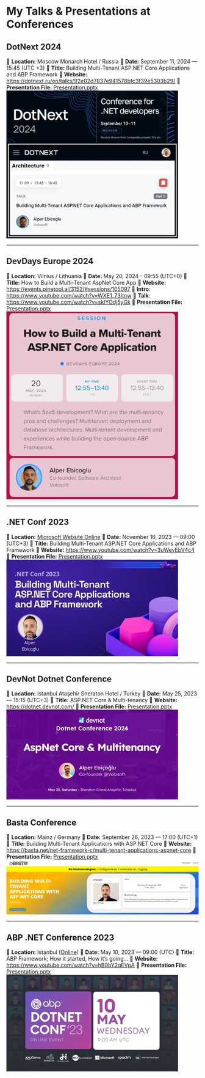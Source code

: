# My Talks & Presentations at Conferences

## DotNext 2024
📍 **Location:** Moscow Monarch Hotel / Russia
📅 **Date:** September 11, 2024 — 15:45 (UTC +3)
📕 **Title:** Building Multi-Tenant ASP.NET Core Applications and ABP Framework
🔗 **Website:** https://dotnext.ru/en/talks/92e02d7837e941578bfc3f39e5303b29/
📁 **Presentation File:** [Presentation.pptx](multi-tenancy-with-abp-dotnext-2024.pptx)
![DotNext_2024](/images/dotnext-2024.jpg)


---


## DevDays Europe 2024

📍 **Location:**  Vilnius / Lithuania
📅 **Date:** May 20, 2024 - 09:55 (UTC+0)
📕 **Title:** How to Build a Multi-Tenant AspNet Core App
🔗 **Website:** https://events.pinetool.ai/3152/#sessions/105097
🔗 **Intro**: https://www.youtube.com/watch?v=WXE1_73Itnw
🔗 **Talk**: https://www.youtube.com/watch?v=skIYOdj5yGk
📁 **Presentation File:** [Presentation.pptx](multi-tenancy-with-abp-devdays-2024.pptx)
![DevDays_2024](/images/devdays-2024.jpg)


---


## .NET Conf 2023

📍 **Location:** [Microsoft Website Online](https://www.dotnetconf.net/)
📅 **Date:** November 16, 2023 — 09:00 (UTC+3)
📕 **Title:** Building Multi-Tenant ASP.NET Core Applications and ABP Framework 
🔗 **Website:** https://www.youtube.com/watch?v=3uWeyEbV4c4
📁 **Presentation File:** [Presentation.pptx](multi-tenancy-dotnet-conf-2023__25mins.pptx)
![Dotnet_Conf_2022](/images/dotnetconf-2023.jpg)


---


## DevNot Dotnet Conference

📍 **Location:** Istanbul Ataşehir Sheraton Hotel  / Turkey
📅 **Date:** May 25, 2023 — 15:15 (UTC+3)
📕 **Title:** ASP.NET Core & Multi-tenancy
🔗 **Website:** https://dotnet.devnot.com/
📁 **Presentation File:** [Presentation.pptx](multi-tenancy-with-abp-devnot-2024_35mins.pptx)
![Devnot_2023](/images/devnot-2023.jpg)


---


## Basta Conference 

📍 **Location:** Mainz / Germany
📅 **Date:** September 26, 2023 — 17:00 (UTC+1)
📕 **Title:** Building Multi-Tenant Applications with ASP.NET Core
🔗 **Website:** https://basta.net/net-framework-c/multi-tenant-applications-aspnet-core
📁 **Presentation File:** [Presentation.pptx](multi-tenancy-with-abp-basta-conf.pptx)
![Basta_2023](/images/basta-2023.jpg)


---


## ABP .NET Conference 2023

📍 **Location:** Istanbul ([Online](https://abp.io/conference/2023))
📅 **Date:** May 10, 2023 — 09:00 (UTC)
📕 **Title:** ABP Framework; How it started, How it’s going…
🔗 **Website:** https://www.youtube.com/watch?v=hB0bY2qEVpA
📁 **Presentation File:** [Presentation.pptx](abp-conf-2023-keynote.pptx)
![Basta_2023](/images/abpconf-2023.jpg)

